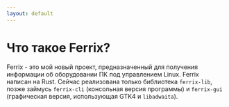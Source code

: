 ```yaml
---
layout: default
---
```


# Что такое Ferrix?

Ferrix - это мой новый проект, предназначенный для получения информации об оборудовании ПК под управлением Linux. Ferrix написан на Rust. Сейчас реализована только библиотека `ferrix-lib`, позже займусь `ferrix-cli` (консольная версия программы) и `ferrix-gui` (графическая версия, использующая GTK4 и `libadwaita`).
